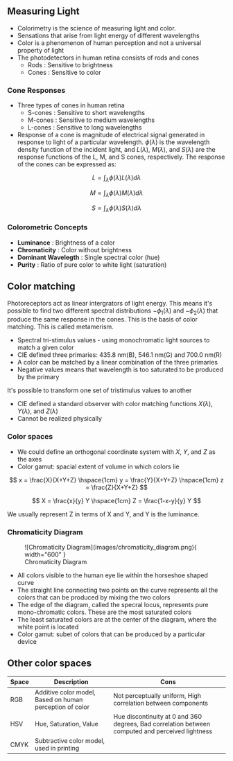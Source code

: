 ## Measuring Light
- Colorimetry is the science of measuring light and color.
- Sensations that arise from light energy of different wavelengths
- Color is a phenomenon of human perception and not a universal property of light
- The photodetectors in human retina consists of rods and cones
    - Rods : Sensitive to brightness
    - Cones : Sensitive to color 

### Cone Responses 
- Three types of cones in human retina
    - S-cones : Sensitive to short wavelengths
    - M-cones : Sensitive to medium wavelengths
    - L-cones : Sensitive to long wavelengths
- Response of a cone is magnitude of electrical signal generated in response to light of a particular wavelength. $\phi(\lambda)$ is the wavelength density function of the incident light, and $L(\lambda)$, $M(\lambda)$, and $S(\lambda)$ are the response functions of the L, M, and S cones, respectively. The response of the cones can be expressed as:

$$ L = \int_{\lambda} \phi(\lambda) L(\lambda) d\lambda $$

$$ M = \int_{\lambda} \phi(\lambda) M(\lambda) d\lambda $$

$$ S = \int_{\lambda} \phi(\lambda) S(\lambda) d\lambda $$

### Colorometric Concepts
- **Luminance** : Brightness of a color
- **Chromaticity** : Color without brightness
- **Dominant Wavelegth** : Single spectral color (hue)
- **Purity** : Ratio of pure color to white light (saturation)
  
## Color matching

Photoreceptors act as linear intergrators of light energy. This means it's possible to find two different spectral distributions $-\phi_1(\lambda)$ and  $-\phi_2(\lambda)$ that produce the same response in the cones. This is the basis of color matching. This is called metamerism. 

- Spectral tri-stimulus values - using monochromatic light sources to match a given color
- CIE defined three primaries: 435.8 nm(B), 546.1 nm(G) and 700.0 nm(R)
- A color can be matched by a linear combination of the three primaries
- Negative values means that wavelength is too saturated to be produced by the primary

It's possible to transform one set of tristimulus values to another

- CIE defined a standard observer with color matching functions $X(\lambda)$, $Y(\lambda)$, and $Z(\lambda)$
- Cannot be realized physically

### Color spaces
- We could define an orthogonal coordinate system with $X$, $Y$, and $Z$ as the axes
- Color gamut: spacial extent of volume in which colors lie

$$ x = \frac{X}{X+Y+Z} \hspace{1cm} y = \frac{Y}{X+Y+Z} \hspace{1cm} z = \frac{Z}{X+Y+Z} $$

$$ X = \frac{x}{y} Y \hspace{1cm} Z = \frac{1-x-y}{y} Y $$

We usually represent Z in terms of X and Y, and Y is the luminance.

### Chromaticity Diagram

<figure markdown="span" >
    ![Chromaticity Diagram](images/chromaticity_diagram.png){ width="600" }
  <figcaption>Chromaticity Diagram</figcaption>
</figure>

- All colors visible to the human eye lie within the horseshoe shaped curve
- The straight line connecting two points on the curve represents all the colors that can be produced by mixing the two colors
- The edge of the diagram, called the specral locus, represents pure mono-chromatic colors. These are the most saturated colors
- The least saturated colors are at the center of the diagram, where the white point is located
- Color gamut: subet of colors that can be produced by a particular device


## Other color spaces

| Space | Description | Cons |
| --- | --- | --- |
| RGB | Additive color model, Based on human perception of color  | Not perceptually uniform, High correlation between components |
| HSV | Hue, Saturation, Value | Hue discontinuity at 0 and 360 degrees, Bad correlation between computed and perceived lightness |
| CMYK | Subtractive color model, used in printing | |

